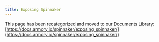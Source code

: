 ```yaml
---
title: Exposing Spinnaker
---
```



This page has been recategorized and moved to our Documents Library:[https://docs.armory.io/spinnaker/exposing_spinnaker/](https://docs.armory.io/spinnaker/exposing_spinnaker/)

